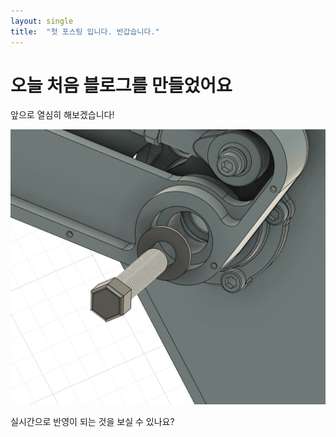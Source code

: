 ```yaml
---
layout: single
title:  "첫 포스팅 입니다. 반갑습니다."
---
```


# 오늘 처음 블로그를 만들었어요

앞으로 열심히 해보겠습니다!

<img src="../images/2024-12-23-first/스크린샷 2024-12-16 202534.png" alt="스크린샷 2024-12-16 202534" style="zoom: 50%;" />

실시간으로 반영이 되는 것을 보실 수 있나요?
